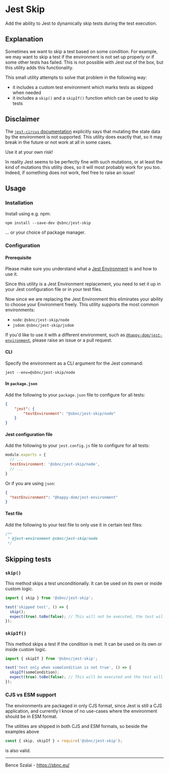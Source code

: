 # Jest Skip
Add the ability to Jest to dynamically skip tests during the test execution.

## Explanation

Sometimes we want to skip a test based on some condition. For example, we may want to skip a test if the environment is not set up properly or if some other tests has failed. This is not possible with Jest out of the box, but this utility adds this functionality.

This small utility attempts to solve that problem in the following way:
* it includes a custom test environment which marks tests as skipped when needed
* it includes a `skip()` and a `skipIf()` function which can be used to skip tests

## Disclaimer

The [`jest-circus` documentation](https://github.com/jestjs/jest/tree/main/packages/jest-circus#overview) explicitly says that mutating the state data by the environment is not supported. This utility does exactly that, so it may break in the future or not work at all in some cases.

Use it at your own risk!

In reality Jest seems to be perfectly fine with such mutations, or at least the kind of mutations this utility does, so it will most probably work for you too. Indeed, if something does not work, feel free to raise an issue!

## Usage

### Installation

Install using e.g. npm:

`npm install --save-dev @sbnc/jest-skip`

... or your choice of package manager.

### Configuration

#### Prerequisite

Please make sure you understand what a [Jest Environment](https://jestjs.io/docs/configuration#testenvironment-string) is and how to use it.

Since this utility is a Jest Environment replacement, you need to set it up in your Jest configuration file or in your test files.

Now since we are replacing the Jest Environment this eliminates your ability to choose your Environment freely. This utility supports the most common environments:

- `node`: `@sbnc/jest-skip/node`
- `jsdom`: `@sbnc/jest-skip/jsdom`

If you'd like to use it with a different environment, such as [`@happy-dom/jest-environment`](https://www.npmjs.com/package/@happy-dom/jest-environment), please raise an issue or a pull request.


#### CLI

Specify the environment as a CLI argument for the Jest command:

`jest --env=@sbnc/jest-skip/node`


#### In `package.json`

Add the following to your `package.json` file to configure for all tests:

```json
{
    "jest": {
        "testEnvironment": "@sbnc/jest-skip/node"
    }
}
```

#### Jest configuration file

Add the following to your `jest.config.js` file to configure for all tests:

```js
module.exports = {
  // ...
  testEnvironment: '@sbnc/jest-skip/node',
  // ...
}
```

Or if you are using `json`:
```json
{
  "testEnvironment": "@happy-dom/jest-environment"
}
```

#### Test file

Add the following to your test file to only use it in certain test files:

```js
/**
 * @jest-environment @sbnc/jest-skip/node
 */
```

## Skipping tests

### `skip()`

This method skips a test unconditionally. It can be used on its own or inside custom logic.

```js
import { skip } from '@sbnc/jest-skip';

test('skipped test', () => {
  skip();
  expect(true).toBe(false); // This will not be executed, the test will not raise an error.
});
```

### `skipIf()`

This method skips a test if the condition is met. It can be used on its own or inside custom logic.

```js
import { skipIf } from '@sbnc/jest-skip';

test('test only when someCondition is not true', () => {
  skipIf(someCondition);
  expect(true).toBe(false); // This will be executed and the test will not raise an error if someCondition is falsey.
});
```

### CJS vs ESM support

The environments are packaged in only CJS format, since Jest is still a CJS application, and currently I know of no use-cases where the environment should be in ESM format.

The utilities are shipped in both CJS and ESM formats, so beside the examples above
```js
const { skip, skipIf } = require('@sbnc/jest-skip');
```
is also valid.


***

Bence Szalai - https://sbnc.eu/
